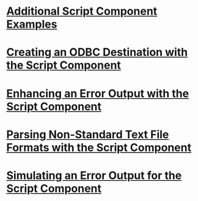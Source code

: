# [Additional Script Component Examples](additional-script-component-examples.md)
# [Creating an ODBC Destination with the Script Component](creating-an-odbc-destination-with-the-script-component.md)
# [Enhancing an Error Output with the Script Component](enhancing-an-error-output-with-the-script-component.md)
# [Parsing Non-Standard Text File Formats with the Script Component](parsing-non-standard-text-file-formats-with-the-script-component.md)
# [Simulating an Error Output for the Script Component](simulating-an-error-output-for-the-script-component.md)
